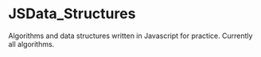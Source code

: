 # JSData_Structures
Algorithms and data structures written in Javascript for practice. Currently all algorithms. 

